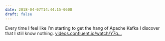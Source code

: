 ```yaml
---
date: 2018-04-07T14:44:15-0600
draft: false
---
```




Every time I feel like I’m starting to get the hang of Apache Kafka I discover that I still know nothing. [videos.confluent.io/watch/Y7q…](https://videos.confluent.io/watch/Y7q2zGJqow599bZghn2r4m)



